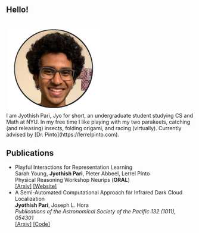 ## Hello!
<br />
<img src="profile.png" alt="drawing" width="250"/> 
<br />
I am Jyothish Pari, Jyo for short, an undergraduate student studying CS and Math at NYU. In my free time I like playing with my two parakeets, catching (and releasing) insects, folding origami, and racing (virtually). Currently advised by [Dr. Pinto](https://lerrelpinto.com). 

## Publications 
+ Playful Interactions for Representation Learning </br>
  Sarah Young, **Jyothish Pari**, Pieter Abbeel, Lerrel Pinto </br>
  Physical Reasoning Workshop Neurips (**ORAL**) </br>
  [[Arxiv]](https://arxiv.org/abs/2107.09046) [[Website]](https://sarahisyoung.github.io/play.html)
  </br>
+ A Semi-Automated Computational Approach for Infrared Dark Cloud Localization </br>
  **Jyothish Pari**, Joseph L. Hora </br>
  *Publications of the Astronomical Society of the Pacific 132 (1011), 054301* </br>
  [[Arxiv]](https://arxiv.org/pdf/2003.01122.pdf) [[Code]](https://github.com/jyopari/IRDC)
  
  
